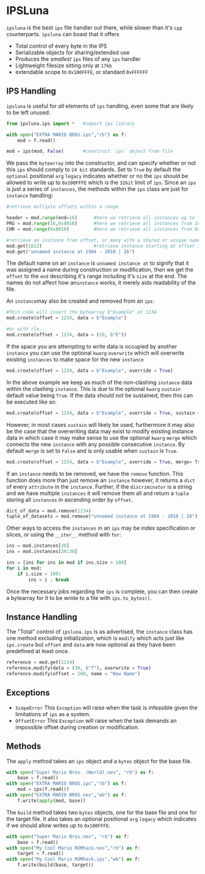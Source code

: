 # IPSLuna
`ipsluna` is the best `ips` file handler out there, while slower than it's `cpp` counterparts. `ipsluna` can boast that it offers 

- Total control of every byte in the IPS
- Serializable objects for sharing/extended use
- Produces the *smallest* `ips` files of any `ips` handler
- Lightweight filesize sitting only at `17kb`  
- extendable scope to `0x100FFFE`, or standard `0xFFFFFF`

## IPS Handling
`ipsluna` is useful for *all* elements of `ips` handling, even some that are likely to be left unused.

```python
from ipsluna.ips import *	#import ips library

with open("EXTRA MARIO BROS.ips","rb") as f:
	mod = f.read()

mod = ips(mod, False)		#construct `ips` object from file
```
We pass the `bytearray` into the constructor, and can specify whether or not this `ips` should comply to `24 bit` standards. Set to `True` by default the `optional` positional `arg` `legacy` indicates whether or no the `ips` should be allowed to write up to `0x100FFFE` which is the `32bit` limit of `ips`. Since an `ips` is just a series of `instances`, the methods within the `ips` class are just for `instance` handling:
```python
#retrieve multiple offsets within a range

header = mod.range(end=16)		#here we retrieve all instances up to the 16th byte
PRG = mod.range(16,0x8010)		#here we retrieve all instances from 16 to 0x8010
CHR = mod.range(0x8010)			#here we retrieve all instances from 0x8010 to the end

#retrieve an instance from offset, or many with a shared or unique name
mod.get(1622)					#retrieve instance starting at offset 1622
mod.get("unnamed instance at 1984 - 2010 | 26")
```

The default name on an `instance` is `unnamed instance at` to signify that it was assigned a name during construction or modification, then we get the `offset` to the `end` describing it's range including it's `size` at the end. The names do not affect how an`instance` works, it merely aids readability of the file.

An `instance`may also be created and removed from an `ips`:
```python
#This code will insert the bytearray b"Example" at 1234
mod.create(offset = 1234, data = b"Example")

#or with rle...
mod.create(offset = 1234, data = (10, b"E"))
```
If the space you are attempting to write data is occupied by another `instance` you can use the optional `kwarg` `overwrite` which will overwrite existing `instances` to make space for the new `instance`
```python
mod.create(offset = 1234, data = b"Example", override = True)
```
In the above example we keep as much of the non-clashing `instance` data within the clashing `instance`. This is due to the optional `kwarg` `sustain` default value being `True`. If the data *should not* be sustained, then this can be executed like so:
```python
mod.create(offset = 1234, data = b"Example", override = True, sustain = False)
```
However, in most cases `sustain` will likely be used, furthermore it may also be the case that the overwriting data may exist to modify existing instance data in which case it may make sense to use the optional `kwarg` `merge` which connects the new `instance` with any possible consecutive `instance`. By default `merge` is set to `False` and is only usable when `sustain` is `True`.
```python
mod.create(offset = 1234, data = b"Example", override = True, merge= True)
```
If an `instance` needs to be removed, we have the `remove` function. This function does more than just remove an `instance` however, it returns a `dict` of every `attribute` in the `instance`. Further, if the `discriminator` is a string and we have multiple `instances` it will remove them all and return a `tuple` storing all `instances` in ascending order by `offset`.
```python
dict_of_data = mod.remove(1234)											#removing by offset
tuple_of_datasets = mod.remove("unnamed instance at 1984 - 2010 | 26")	#removing by name
```
Other ways to access the `instances` in an `ips` may be index specification or slices, or using the `__iter__` method with `for`:
```python
ins = mod.instances[20]
ins = mod.instances[20:30]

ins = [ins for ins in mod if ins.size > 100]
for i in mod:
	if i.size > 100: 
		ins = i ; break
```
Once the necessary jobs regarding the `ips` is complete, you can then create a bytearray for it to be wrote to a file with `ips.to_bytes()`.

## Instance Handling
The "Total" control of `ipsluna.ips` is as advertised, the `instance` class has one method excluding initialization, which is `modify` which acts just like `ips.create` but `offset` and `data` are now optional as they have been predefined at least once.
```python
reference = mod.get(1234)
reference.modify(data = (30, b"f"), overwrite = True)
reference.modify(offset = 200, name = "New Name")
```
## Exceptions

- `ScopeError`
This `Exception` will raise when the task is infeasible given the limitations of `ips` as a system.
- `OffsetError`	
This `Exception` will raise when the task demands an impossible offset during creation or modification.

## Methods

The `apply` method takes an `ips` object and a `bytes` object for the base file.
```python
with open("Super Mario Bros. (World).nes", "rb") as f:
	base = f.read()
with open("EXTRA MARIO BROS.ips","rb") as f:
	mod = ips(f.read())
with open("EXTRA MARIO BROS.nes","wb") as f:
	f.write(apply(mod, base))
```
The `build` method takes two `bytes` objects, one for the base file and one for the target file. It also takes an optional positional `arg` `legacy` which indicates if we should allow writes up to `0x100FFFE`.
```python
with open("Super Mario Bros.nes", "rb") as f:
	base = f.read()
with open("My Cool Mario ROMhack.nes","rb") as f:
	target = f.read()
with open("My Cool Mario ROMhack.ips","wb") as f:
	f.write(build(base, target))
```
